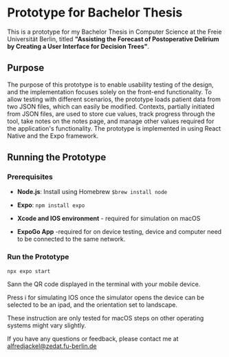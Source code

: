 # Prototype for Bachelor Thesis

This is a prototype for my Bachelor Thesis in Computer Science at the Freie Universität Berlin, titled **"Assisting the Forecast of Postoperative Delirium by Creating a User Interface for Decision Trees"**.

## Purpose

The purpose of this prototype is to enable usability testing of the design,  and the implementation focuses solely on the front-end functionality. To allow testing with different scenarios, the prototype loads patient data from two JSON files, which can easily be modified. Contexts, partially initiated from JSON files, are used to store cue values, track progress through the tool, take notes on the notes page, and manage other values required for the application's functionality.
The prototype is implemented in using React Native and the Expo framework.

## Running the Prototype

### Prerequisites

- **Node.js**: Install using Homebrew  `$brew install node`

- **Expo**: `npm install expo`

- **Xcode and IOS environment** - required for simulation on macOS

- **ExpoGo App** -required for on device testing, device and computer need to be connected to the same network.

### Run the Prototype

`npx expo start`

Sann the QR code displayed in the terminal with your mobile device.

Press i for simulating IOS once the simulator opens the device can be selected to be an ipad, and the orientation set to landscape.



These instruction are only tested for macOS steps on other operating systems might vary slightly.

If you have any questions or feedback, please contact me at alfredjackel@zedat.fu-berlin.de

